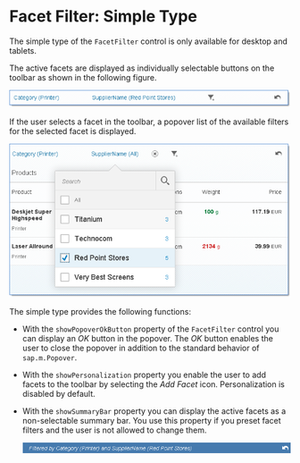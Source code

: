 <!-- loio1586c19a9d854f6e82613fd75290c34f -->

# Facet Filter: Simple Type

The simple type of the `FacetFilter` control is only available for desktop and tablets.

The active facets are displayed as individually selectable buttons on the toolbar as shown in the following figure.

![](images/SAPUI5_Facet_Filter_Simple_Toolbar_0c7cf9f.png)

If the user selects a facet in the toolbar, a popover list of the available filters for the selected facet is displayed.

![](images/SAPUI5_Facet_Filter_Simple_Flow_5dd4728.png)

The simple type provides the following functions:

-   With the `showPopoverOkButton` property of the `FacetFilter` control you can display an *OK* button in the popover. The *OK* button enables the user to close the popover in addition to the standard behavior of `sap.m.Popover`.

-   With the `showPersonalization` property you enable the user to add facets to the toolbar by selecting the *Add Facet* icon. Personalization is disabled by default.

-   With the `showSummaryBar` property you can display the active facets as a non-selectable summary bar. You use this property if you preset facet filters and the user is not allowed to change them.

    ![](images/SAPUI5_Facet_Filter_Summary_Bar_53a401c.png)


